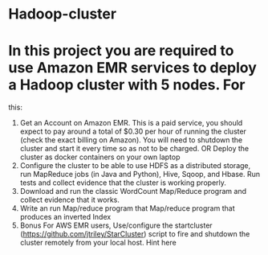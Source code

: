 # Hadoop-cluster
# In this project you are required to use Amazon EMR services to deploy a Hadoop cluster with 5 nodes. For
this:
1. Get an Account on Amazon EMR. This is a paid service, you should expect to pay around a total of
$0.30 per hour of running the cluster (check the exact billing on Amazon). You will need to
shutdown the cluster and start it every time so as not to be charged.
OR
Deploy the cluster as docker containers on your own laptop
2. Configure the cluster to be able to use HDFS as a distributed storage, run MapReduce jobs (in Java
and Python), Hive, Sqoop, and Hbase. Run tests and collect evidence that the cluster is working
properly.
3. Download and run the classic WordCount Map/Reduce program and collect evidence that it works.
4. Write an run Map/reduce program that Map/reduce program that produces an inverted Index
5. Bonus For AWS EMR users, Use/configure the startcluster (https://github.com/jtriley/StarCluster)
script to fire and shutdown the cluster remotely from your local host. Hint here

